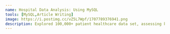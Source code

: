```yaml
---
name: Hospital Data Analysis: Using MySQL
tools: [MySQL,Article Writing]
image: https://i.postimg.cc/vZ5L7Wpf/1707789376941.png
description: Explored 100,000+ patient healthcare data set, assessing key factors such as hospital equality & duration of hospital stay. 
---
```

